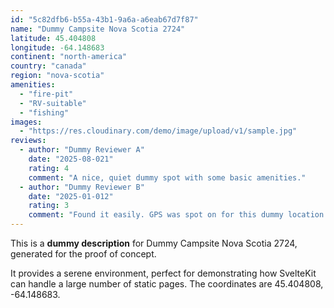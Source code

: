 ```yaml
---
id: "5c82dfb6-b55a-43b1-9a6a-a6eab67d7f87"
name: "Dummy Campsite Nova Scotia 2724"
latitude: 45.404808
longitude: -64.148683
continent: "north-america"
country: "canada"
region: "nova-scotia"
amenities:
  - "fire-pit"
  - "RV-suitable"
  - "fishing"
images:
  - "https://res.cloudinary.com/demo/image/upload/v1/sample.jpg"
reviews:
  - author: "Dummy Reviewer A"
    date: "2025-08-021"
    rating: 4
    comment: "A nice, quiet dummy spot with some basic amenities."
  - author: "Dummy Reviewer B"
    date: "2025-01-012"
    rating: 3
    comment: "Found it easily. GPS was spot on for this dummy location."
---
```


This is a **dummy description** for Dummy Campsite Nova Scotia 2724, generated for the proof of concept.

It provides a serene environment, perfect for demonstrating how SvelteKit can handle a large number of static pages. The coordinates are 45.404808, -64.148683.
